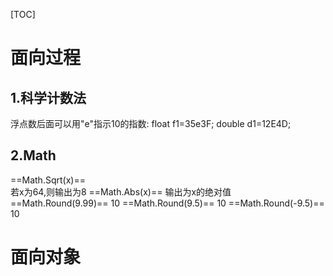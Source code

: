[TOC]
# 面向过程
## 1.科学计数法
浮点数后面可以用"e"指示10的指数:
float f1=35e3F;
double d1=12E4D;
## 2.Math
==Math.Sqrt(x)==    
若x为64,则输出为8
==Math.Abs(x)==
输出为x的绝对值
==Math.Round(9.99)==    10
==Math.Round(9.5)== 10
==Math.Round(-9.5)==    10




# 面向对象